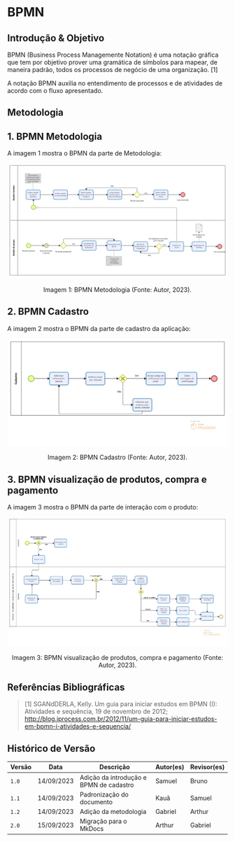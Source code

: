 # BPMN

## Introdução & Objetivo

BPMN (Business Process Managemente Notation) é uma notação gráfica que tem por objetivo prover uma gramática de símbolos para mapear, de maneira padrão, todos os processos de negócio de uma organização. [1]

A notação BPMN auxilia no entendimento de processos e de atividades de acordo com o fluxo apresentado.

## Metodologia


## 1. BPMN Metodologia
A imagem 1 mostra o BPMN da parte de Metodologia:

![BPMN Metodologia](./assets/BPMN_Metodologia.png)

<div style="text-align: center">
    <p> Imagem 1: BPMN Metodologia (Fonte: Autor, 2023).</p>
</div>

## 2. BPMN Cadastro
A imagem 2 mostra o BPMN da parte de cadastro da aplicação:

![BPMN Cadastro](./assets/BPMN_cadastro.png)

<div style="text-align: center">
    <p> Imagem 2: BPMN Cadastro (Fonte: Autor, 2023).</p>
</div>

## 3. BPMN visualização de produtos, compra e pagamento
A imagem 3 mostra o BPMN da parte de interação com o produto:

![BPMN visualização de produtos, compra e pagamento](./assets/BPMN_buy.png)
<div style="text-align: center">
    <p> Imagem 3: BPMN visualização de produtos, compra e pagamento (Fonte: Autor, 2023).</p>
</div>

## Referências Bibliográficas

> [1] SGANdDERLA, Kelly. Um guia para iniciar estudos em BPMN (I): Atividades e sequência, 19 de novembro de 2012; http://blog.iprocess.com.br/2012/11/um-guia-para-iniciar-estudos-em-bpmn-i-atividades-e-sequencia/

## Histórico de Versão

| Versão | Data       | Descrição                               | Autor(es) | Revisor(es) |
| ------ | ---------- | --------------------------------------- | --------- | ----------- |
| `1.0`  | 14/09/2023 | Adição da introdução e BPMN de cadastro | Samuel    | Bruno       |
| `1.1`  | 14/09/2023 | Padronização do documento               | Kauã      | Samuel      |
| `1.2`  | 14/09/2023 | Adição da metodologia                   | Gabriel   | Arthur      |
| `2.0`  | 15/09/2023 | Migração para o MkDocs                  | Arthur    | Gabriel     |
